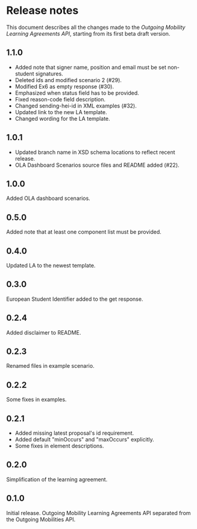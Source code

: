 Release notes
=============

This document describes all the changes made to the *Outgoing Mobility Learning Agreements API*,
starting from its first beta draft version.


1.1.0
-----

* Added note that signer name, position and email must be set non-student signatures.
* Deleted ids and modified scenario 2 (#29).
* Modified Ex6 as empty response (#30).
* Emphasized when status field has to be provided.
* Fixed reason-code field description.
* Changed sending-hei-id in XML examples (#32).
* Updated link to the new LA template.
* Changed wording for the LA template.


1.0.1
-----

* Updated branch name in XSD schema locations to reflect recent release.
* OLA Dashboard Scenarios source files and README added (#22).


1.0.0
-----

Added OLA dashboard scenarios.


0.5.0
-----

Added note that at least one component list must be provided.


0.4.0
-----

Updated LA to the newest template. 


0.3.0
-----

European Student Identifier added to the get response.


0.2.4
-----

Added disclaimer to README.


0.2.3
-----

Renamed files in example scenario.


0.2.2
-----

Some fixes in examples.


0.2.1
-----

* Added missing latest proposal's id requirement.
* Added default "minOccurs" and "maxOccurs" explicitly.
* Some fixes in element descriptions.


0.2.0
-----

Simplification of the learning agreement.


0.1.0
-----

Initial release. Outgoing Mobility Learning Agreements API separated from the Outgoing Mobilities API.
